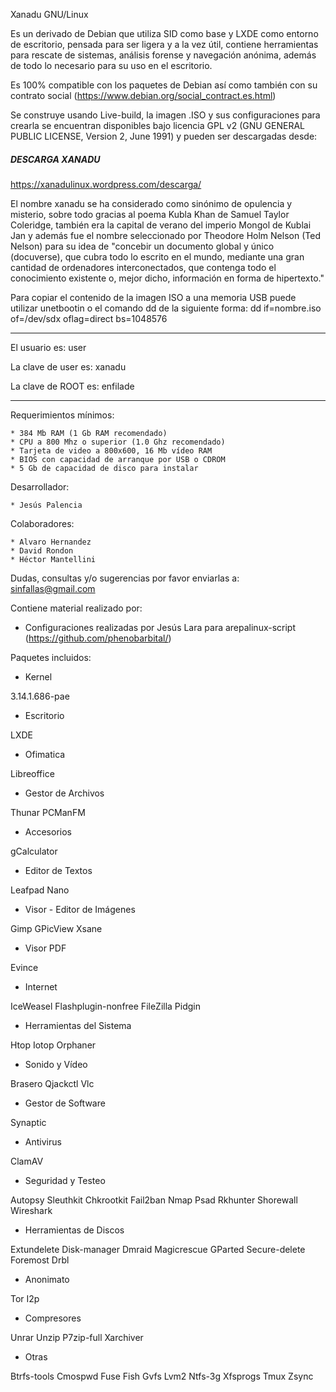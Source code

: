 Xanadu GNU/Linux

Es un derivado de Debian que utiliza SID como base y LXDE como entorno de escritorio, pensada para ser ligera y a la vez útil, contiene herramientas para rescate de sistemas, análisis forense y navegación anónima, además de todo lo necesario para su uso en el escritorio.

Es 100% compatible con los paquetes de Debian así como también con su contrato social (https://www.debian.org/social_contract.es.html)

Se construye usando Live-build, la imagen .ISO y sus configuraciones para crearla se encuentran disponibles bajo licencia GPL v2 (GNU GENERAL PUBLIC LICENSE, Version 2, June 1991) y pueden ser descargadas desde: 


##### DESCARGA XANADU #####

https://xanadulinux.wordpress.com/descarga/


El nombre xanadu se ha considerado como sinónimo de opulencia y misterio, sobre todo gracias al poema Kubla Khan de Samuel Taylor Coleridge, también era la capital de verano del imperio Mongol de Kublai Jan y además fue el nombre seleccionado por Theodore Holm Nelson (Ted Nelson) para su idea de "concebir un documento global y único (docuverse), que cubra todo lo escrito en el mundo, mediante una gran cantidad de ordenadores interconectados, que contenga todo el conocimiento existente o, mejor dicho, información en forma de hipertexto."

Para copiar el contenido de la imagen ISO a una memoria USB puede utilizar unetbootin o el comando dd de la siguiente forma: dd if=nombre.iso of=/dev/sdx oflag=direct bs=1048576

--------------------------

El usuario es:		user

La clave de user es:	xanadu

La clave de ROOT es:	enfilade

--------------------------

Requerimientos mínimos:

	* 384 Mb RAM (1 Gb RAM recomendado)
	* CPU a 800 Mhz o superior (1.0 Ghz recomendado)
	* Tarjeta de video a 800x600, 16 Mb vídeo RAM
	* BIOS con capacidad de arranque por USB o CDROM
	* 5 Gb de capacidad de disco para instalar

Desarrollador:

	* Jesús Palencia

Colaboradores:

	* Alvaro Hernandez
	* David Rondon
	* Héctor Mantellini


Dudas, consultas y/o sugerencias por favor enviarlas a: sinfallas@gmail.com


Contiene material realizado por:

* Configuraciones realizadas por Jesús Lara para arepalinux-script (https://github.com/phenobarbital/)


Paquetes incluidos:

* Kernel

3.14.1.686-pae

* Escritorio

LXDE

* Ofimatica

Libreoffice

* Gestor de Archivos

Thunar
PCManFM

* Accesorios

gCalculator

* Editor de Textos

Leafpad
Nano 

* Visor - Editor de Imágenes

Gimp
GPicView
Xsane

* Visor PDF

Evince

* Internet 

IceWeasel
Flashplugin-nonfree
FileZilla
Pidgin

* Herramientas del Sistema

Htop
Iotop
Orphaner

* Sonido y Vídeo

Brasero
Qjackctl
Vlc

* Gestor de Software

Synaptic 

* Antivirus

ClamAV 

* Seguridad y Testeo

Autopsy
Sleuthkit
Chkrootkit
Fail2ban
Nmap
Psad
Rkhunter
Shorewall
Wireshark

* Herramientas de Discos

Extundelete
Disk-manager
Dmraid
Magicrescue
GParted
Secure-delete
Foremost
Drbl

* Anonimato

Tor
I2p

* Compresores

Unrar
Unzip
P7zip-full
Xarchiver

* Otras

Btrfs-tools
Cmospwd
Fuse
Fish
Gvfs
Lvm2
Ntfs-3g
Xfsprogs
Tmux
Zsync
